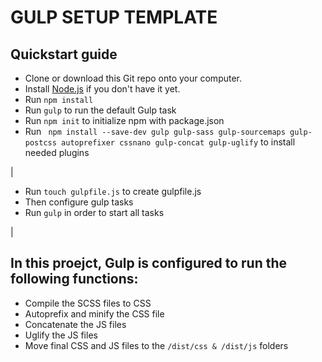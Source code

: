 # GULP SETUP TEMPLATE

## Quickstart guide

* Clone or download this Git repo onto your computer.
* Install [Node.js](https://nodejs.org/en/) if you don't have it yet.
* Run `npm install`
* Run `gulp` to run the default Gulp task
* Run `npm init` to initialize npm with package.json
* Run ` npm install --save-dev gulp gulp-sass gulp-sourcemaps gulp-postcss autoprefixer cssnano gulp-concat gulp-uglify`
  to install needed plugins
  
|
* Run `touch gulpfile.js` to create gulpfile.js
* Then configure gulp tasks  
* Run `gulp` in order to start all tasks 

|

## In this proejct, Gulp is configured to run the following functions:

* Compile the SCSS files to CSS
* Autoprefix and minify the CSS file
* Concatenate the JS files
* Uglify the JS files
* Move final CSS and JS files to the `/dist/css & /dist/js` folders
 
